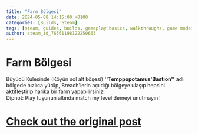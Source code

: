```yaml
---
title: "Farm Bölgesi"
date: 2024-05-08 14:15:00 +0100
categories: [Builds, Steam]
tags: [steam, guides, builds, gameplay basics, walkthroughs, game modes, loot, turkish, maps or levels]
author: steam_id_76561198122250663
---
```

# Farm Bölgesi

   
Büyücü Kulesinde (Köyün sol alt köşesi) **''Temppopotamus'Bastion''** adlı bölgede hızlıca yürüp, Breach'lerin açıldığı bölgeye ulaşıp hepsini aktifleştirip harika bir farm yapabilirsiniz!   
Dipnot: Play tuşunun altında match my level demeyi unutmayın!

# <a href="https://steamcommunity.com/sharedfiles/filedetails/?id=3242145821" target="_blank">Check out the original post</a>